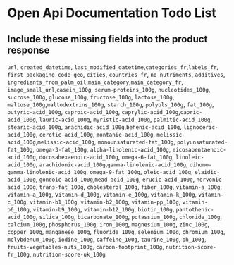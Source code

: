 # Open Api Documentation Todo List

## Include these missing fields into the product response

`url`, `created_datetime`, `last_modified_datetime`,`categories_fr`,`labels_fr`, `first_packaging_code_geo`, `cities`, `countries_fr`, `no_nutriments`, `additives`, `ingredients_from_palm_oil`,`main_category`,`main_category_fr`, `image_small_url`,`casein_100g`, `serum-proteins_100g`, `nucleotides_100g`, `sucrose_100g`, `glucose_100g`, `fructose_100g`, `lactose_100g`, `maltose_100g`,`maltodextrins_100g`, `starch_100g`, `polyols_100g`, `fat_100g`, `butyric-acid_100g`, `caproic-acid_100g`, `caprylic-acid_100g`,`capric-acid_100g`, `lauric-acid_100g`, `myristic-acid_100g`, `palmitic-acid_100g`, `stearic-acid_100g`, `arachidic-acid_100g`,`behenic-acid_100g`, `lignoceric-acid_100g`, `cerotic-acid_100g`, `montanic-acid_100g`, `melissic-acid_100g`,`melissic-acid_100g`, `monounsaturated-fat_100g`, `polyunsaturated-fat_100g`, `omega-3-fat_100g`,  `alpha-linolenic-acid_100g`, `eicosapentaenoic-acid_100g`, `docosahexaenoic-acid_100g`, `omega-6-fat_100g`, `linoleic-acid_100g`, `arachidonic-acid_100g`,`gamma-linolenic-acid_100g`, `dihomo-gamma-linolenic-acid_100g`, `omega-9-fat_100g`, `oleic-acid_100g`, `elaidic-acid_100g`, `gondoic-acid_100g`,`mead-acid_100g`, `erucic-acid_100g`, `nervonic-acid_100g`, `trans-fat_100g`, `cholesterol_100g`, `fiber_100g`, `vitamin-a_100g`, `vitamin-a_100g`, v`itamin-d_100g`, `vitamin-e_100g`, `vitamin-k_100g`,
`vitamin-c_100g`, `vitamin-b1_100g`, `vitamin-b2_100g`, `vitamin-pp_100g`, `vitamin-b6_100g`, `vitamin-b9_100g`, `vitamin-b12_100g`, `biotin_100g`, `pantothenic-acid_100g`, `silica_100g`, `bicarbonate_100g`, `potassium_100g`, `chloride_100g`, `calcium_100g`, `phosphorus_100g`, `iron_100g`, `magnesium_100g`, `zinc_100g`, `copper_100g`, `manganese_100g`, `fluoride_100g`,  `selenium_100g`, `chromium_100g`, `molybdenum_100g`, `iodine_100g`, `caffeine_100g`, `taurine_100g`, `ph_100g`, `fruits-vegetables-nuts_100g`, `carbon-footprint_100g`, `nutrition-score-fr_100g`, `nutrition-score-uk_100g`
